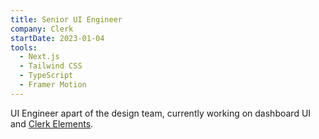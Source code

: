 ```yaml
---
title: Senior UI Engineer
company: Clerk
startDate: 2023-01-04
tools:
  - Next.js
  - Tailwind CSS
  - TypeScript
  - Framer Motion
---
```


UI Engineer apart of the design team, currently working on dashboard UI and [Clerk Elements](https://feedback.clerk.com/roadmap?id=b79da4a2-694c-4468-bea2-fb1d3570601a).
